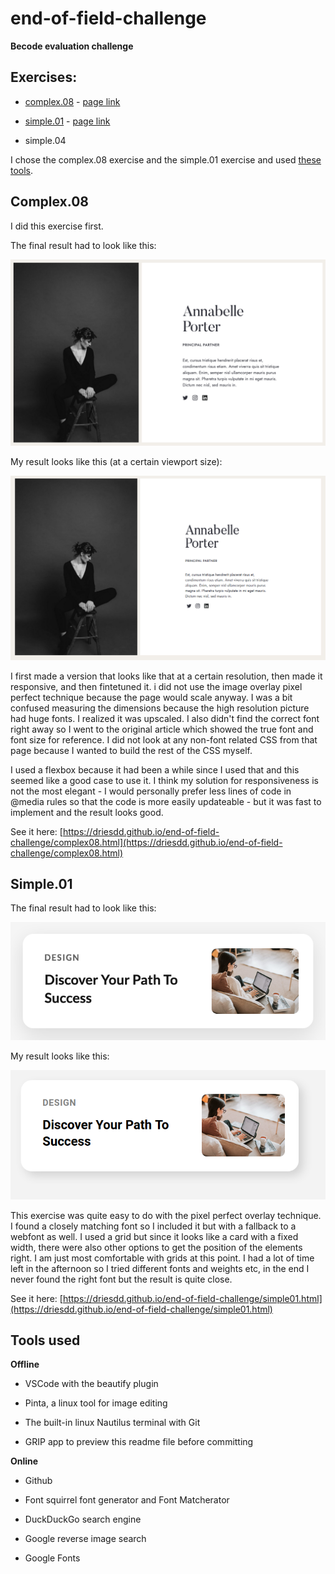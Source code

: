 end-of-field-challenge
=====================================

**Becode evaluation challenge**

Exercises:
----------

 - [complex.08](https://driesdd.github.io/end-of-field-challenge/#complex08) - [page link](https://driesdd.github.io/end-of-field-challenge/complex08.html)

 - [simple.01](https://driesdd.github.io/end-of-field-challenge/#simple01) - [page link](https://driesdd.github.io/end-of-field-challenge/simple01.html)

 - simple.04 

I chose the complex.08 exercise and the simple.01 exercise and used [these tools](https://driesdd.github.io/end-of-field-challenge/#tools-used).

Complex.08
----------

I did this exercise first.

The final result had to look like this:

![Complex exercise example](img/complex.08.png)

My result looks like this (at a certain viewport size):

![Complex exercise example](img/8showoff.png)

I first made a version that looks like that at a certain resolution, then made it responsive, and then fintetuned it. i did not use the image overlay pixel perfect technique because the page would scale anyway. I was a bit confused measuring the dimensions because the high resolution picture had huge fonts. I realized it was upscaled. I also didn't find the correct font right away so I went to the original article which showed the true font and font size for reference. I did not look at any non-font related CSS from that page because I wanted to build the rest of the CSS myself.

I used a flexbox because it had been a while since I used that and this seemed like a good case to use it. I think my solution for responsiveness is not the most elegant - I would personally prefer less lines of code in @media rules so that the code is more easily updateable - but it was fast to implement and the result looks good.

See it here: [https://driesdd.github.io/end-of-field-challenge/complex08.html](https://driesdd.github.io/end-of-field-challenge/complex08.html)

Simple.01
----------

The final result had to look like this:

![Simple exercise example](img/interface.01.png)

My result looks like this:

![Complex exercise example](img/1showoff.png)

This exercise was quite easy to do with the pixel perfect overlay technique. I found a closely matching font so I included it but with a fallback to a webfont as well. I used a grid but since it looks like a card with a fixed width, there were also other options to get the position of the elements right. I am just most comfortable with grids at this point.
I had a lot of time left in the afternoon so I tried different fonts and weights etc, in the end I never found the right font but the result is quite close.

See it here: [https://driesdd.github.io/end-of-field-challenge/simple01.html](https://driesdd.github.io/end-of-field-challenge/simple01.html)

Tools used
----------

**Offline**

 - VSCode with the beautify plugin

 - Pinta, a linux tool for image editing

 - The built-in linux Nautilus terminal with Git

 - GRIP app to preview this readme file before committing

 **Online**

 - Github

 - Font squirrel font generator and Font Matcherator

 - DuckDuckGo search engine

 - Google reverse image search

 - Google Fonts